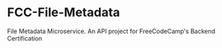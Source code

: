 # FCC-File-Metadata
File Metadata Microservice. An API project for FreeCodeCamp's Backend Certification
